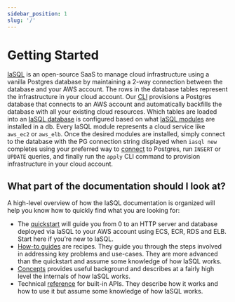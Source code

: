 ```yaml
---
sidebar_position: 1
slug: '/'
---
```


# Getting Started

[IaSQL](https://iasql.com) is an open-source SaaS to manage cloud infrastructure using a vanilla Postgres database by maintaining a 2-way connection between the database and your AWS account. The rows in the database tables represent the infrastructure in your cloud account. Our [CLI](/install) provisions a Postgres database that connects to an AWS account and automatically backfills the database with all your existing cloud resources. Which tables are loaded into an [IaSQL database](/database) is configured based on what [IaSQL modules](/module) are installed in a db. Every IaSQL module represents a cloud service like `aws_ec2` or `aws_elb`. Once the desired modules are installed, simply connect to the database with the PG connection string displayed when `iasql new` completes using your preferred way to [connect](/connect) to Postgres, run `INSERT` or `UPDATE` queries, and finally run the `apply` CLI command to provision infrastructure in your cloud account.

## What part of the documentation should I look at?

A high-level overview of how the IaSQL documentation is organized will help you know how to quickly find what you are looking for:

* The [quickstart](/quickstart) will guide you from 0 to an HTTP server and database deployed via IaSQL to your AWS account using ECS, ECR, RDS and ELB. Start here if you’re new to IaSQL.
* [How-to guides](/connect) are recipes. They guide you through the steps involved in addressing key problems and use-cases. They are more advanced than the quickstart and assume some knowledge of how IaSQL works.
* [Concepts](/database) provides useful background and describes at a fairly high level the internals of how IaSQL works.
* Technical [reference](/cli) for built-in APIs. They describe how it works and how to use it but assume some knowledge of how IaSQL works.